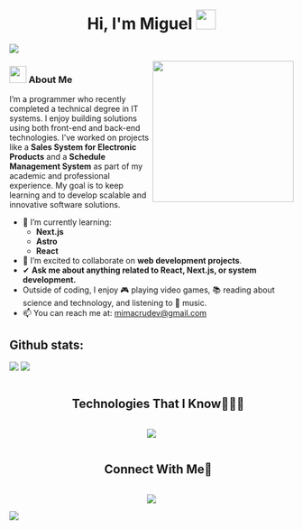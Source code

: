 

<h1 align="center"><b>Hi, I'm Miguel</b> <img src="https://media.giphy.com/media/hvRJCLFzcasrR4ia7z/giphy.gif" width="35"></h1>

<img src="https://user-images.githubusercontent.com/73097560/115834477-dbab4500-a447-11eb-908a-139a6edaec5c.gif">


<picture> <img align="right" src="https://github.com/7oSkaaa/7oSkaaa/blob/main/Images/Right_Side.gif?raw=true" width = 250px></picture>



<h3><img src="https://media.giphy.com/media/ObNTw8Uzwy6KQ/giphy.gif" width="30px">&nbsp;<b>About Me</b></h3>

I’m a programmer who recently completed a technical degree in IT systems. I enjoy building solutions using both front-end and back-end technologies. I’ve worked on projects like a **Sales System for Electronic Products** and a **Schedule Management System** as part of my academic and professional experience. My goal is to keep learning and to develop scalable and innovative software solutions.

- 🌱 I’m currently learning:
  - **Next.js**
  - **Astro**
  - **React**
- 👯 I’m excited to collaborate on **web development projects**.
- ✔ **Ask me about anything related to React, Next.js, or system development.**  
- Outside of coding, I enjoy 🎮 playing video games, 📚 reading about science and technology, and listening to 🎵 music.  
- 📫 You can reach me at: <a href="mailto:mimacrudev@gmail.com">mimacrudev@gmail.com</a>



<!--- stats & Trophy (start) -->
<p align="center">


  
<h2>Github stats:</h2> 

[![](https://github-readme-stats.vercel.app/api?username=Merksand&show_icons=true&theme=tokyonight&hide_border=true&locale=en)](https://github.com/Merksand)
[![](https://github-readme-streak-stats.herokuapp.com/?user=Merksand&theme=material-palenight)](https://github.com/Merksand)
</div>
<!--- stats (end) -->

<!--- trophy (start) -->

<!--- trophy (start) -->


</p>        
<!--- stats (end) -->


<!--h1 without bottom border-->
<div id="user-content-toc">
  <ul align="center">
    <summary><h2 style="display: inline-block">Technologies That I Know👨🏻‍💻</h2></summary>
  </ul>
</div>
<!--tech stack icons-->
<p align="center">
  <a href="https://skillicons.dev">
    <img src="https://skillicons.dev/icons?i=html,css,tailwind,js,ts,react,next,astro,redux,materialui,nodejs,express,prisma,mysql,mongodb,postgres,git,github,postman,md,vscode,figma,discord&perline=14" />
  </a>
</p>


<!-- Connect with me -->
<!--h2 without bottom border-->
<div id="user-content-toc">
  <ul align="center">
    <summary><h2 style="display: inline-block">Connect With Me🤝</h2></summary>
  </ul>
</div>

<!--icons and links-->


<!--profile visit count-->
<div align="center">
  
[![](https://visitcount.itsvg.in/api?id=1010nishant&icon=3&color=6)](https://visitcount.itsvg.in)
  
</div>


<!--horizontal divider(gradiant)-->
<img src="https://user-images.githubusercontent.com/73097560/115834477-dbab4500-a447-11eb-908a-139a6edaec5c.gif">


